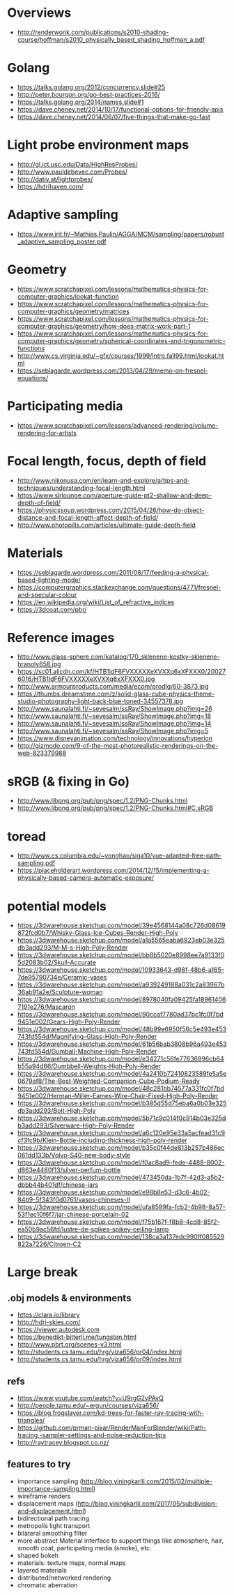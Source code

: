 # Overviews

- http://renderwonk.com/publications/s2010-shading-course/hoffman/s2010_physically_based_shading_hoffman_a.pdf

# Golang

- https://talks.golang.org/2012/concurrency.slide#25
- http://peter.bourgon.org/go-best-practices-2016/
- https://talks.golang.org/2014/names.slide#1
- https://dave.cheney.net/2014/10/17/functional-options-for-friendly-apis
- https://dave.cheney.net/2014/06/07/five-things-that-make-go-fast

# Light probe environment maps

- http://gl.ict.usc.edu/Data/HighResProbes/
- http://www.pauldebevec.com/Probes/
- http://dativ.at/lightprobes/
- https://hdrihaven.com/

# Adaptive sampling

- https://www.irit.fr/~Mathias.Paulin/AGGA/MCM/sampling/papers/robust_adaptive_sampling_poster.pdf

# Geometry

- https://www.scratchapixel.com/lessons/mathematics-physics-for-computer-graphics/lookat-function
- https://www.scratchapixel.com/lessons/mathematics-physics-for-computer-graphics/geometry/matrices
- https://www.scratchapixel.com/lessons/mathematics-physics-for-computer-graphics/geometry/how-does-matrix-work-part-1
- https://www.scratchapixel.com/lessons/mathematics-physics-for-computer-graphics/geometry/spherical-coordinates-and-trigonometric-functions
- http://www.cs.virginia.edu/~gfx/courses/1999/intro.fall99.html/lookat.html
- https://seblagarde.wordpress.com/2013/04/29/memo-on-fresnel-equations/

# Participating media

- https://www.scratchapixel.com/lessons/advanced-rendering/volume-rendering-for-artists

# Focal length, focus, depth of field

- http://www.nikonusa.com/en/learn-and-explore/a/tips-and-techniques/understanding-focal-length.html
- https://www.slrlounge.com/aperture-guide-pt2-shallow-and-deep-depth-of-field/
- https://physicssoup.wordpress.com/2015/04/26/how-do-object-distance-and-focal-length-affect-depth-of-field/
- http://www.photopills.com/articles/ultimate-guide-depth-field

# Materials

- https://seblagarde.wordpress.com/2011/08/17/feeding-a-physical-based-lighting-mode/
- https://computergraphics.stackexchange.com/questions/4771/fresnel-and-specular-colour
- https://en.wikipedia.org/wiki/List_of_refractive_indices
- https://3dcoat.com/pbr/

# Reference images

- http://www.glass-sphere.com/katalog/170_sklenene-kostky-sklenene-hranoly658.jpg
- https://sc01.alicdn.com/kf/HTB1idF6FVXXXXXeXVXXq6xXFXXX0/200276016/HTB1idF6FVXXXXXeXVXXq6xXFXXX0.jpg
- http://www.armourproducts.com/media/ecom/prodlg/60-3873.jpg
- https://thumbs.dreamstime.com/z/solid-glass-cube-physics-theme-studio-photography-light-back-blue-toned-34557378.jpg
- http://www.saunalahti.fi/~sevesalm/ssRay/ShowImage.php?img=26
- http://www.saunalahti.fi/~sevesalm/ssRay/ShowImage.php?img=18
- http://www.saunalahti.fi/~sevesalm/ssRay/ShowImage.php?img=14
- http://www.saunalahti.fi/~sevesalm/ssRay/ShowImage.php?img=5
- https://www.disneyanimation.com/technology/innovations/hyperion
- http://gizmodo.com/9-of-the-most-photorealistic-renderings-on-the-web-823379988

# sRGB (& fixing in Go)

- http://www.libpng.org/pub/png/spec/1.2/PNG-Chunks.html
- http://www.libpng.org/pub/png/spec/1.2/PNG-Chunks.html#C.sRGB

# toread

- http://www.cs.columbia.edu/~yonghao/siga10/yue-adapted-free-path-sampling.pdf
- https://placeholderart.wordpress.com/2014/12/15/implementing-a-physically-based-camera-automatic-exposure/

# potential models

- https://3dwarehouse.sketchup.com/model/39e4568144a08c726d08619872fcd0b7/Whisky-Glass-Ice-Cubes-Render-High-Poly
- https://3dwarehouse.sketchup.com/model/a1a5565eaba6923eb03e325db3add293/M-M-s-High-Poly-Render
- https://3dwarehouse.sketchup.com/model/bb8b5020e8998ee7a9133f05d2083b02/Skull-Accurate
- https://3dwarehouse.sketchup.com/model/10933643-d98f-48b6-a165-7de95790734e/Ceramic-vases
- https://3dwarehouse.sketchup.com/model/a939249188a031c2a83967b36ab91a2e/Sculpture-woman
- https://3dwarehouse.sketchup.com/model/8978040fa09425fa189614067191e276/Mascaron
- https://3dwarehouse.sketchup.com/model/90ccaf7780ad37bc1fc0f7bd9451e002/Gears-High-Poly-Render
- https://3dwarehouse.sketchup.com/model/48b99e6950f56c5e493e453743fd554d/Magnifying-Glass-High-Poly-Render
- https://3dwarehouse.sketchup.com/model/61b56bab3808b96a493e453743fd554d/Gumball-Machine-High-Poly-Render
- https://3dwarehouse.sketchup.com/model/e34271c56fe77636996cb64b55a94d66/Dumbbell-Weights-High-Poly-Render
- https://3dwarehouse.sketchup.com/model/4a2410b72410823589fe5a5e0679af8/The-Best-Weighted-Companion-Cube-Podium-Ready
- https://3dwarehouse.sketchup.com/model/48c281bb74577a331fc0f7bd9451e002/Herman-Miller-Eames-Wire-Chair-Fixed-High-Poly-Render
- https://3dwarehouse.sketchup.com/model/b385d55d75eba6a0b03e325db3add293/Bolt-High-Poly
- https://3dwarehouse.sketchup.com/model/5b71c9c014f0c914b03e325db3add293/Silverware-High-Poly-Render
- https://3dwarehouse.sketchup.com/model/a6c120e95e33a5acfead31c9cf3fc9b/Klein-Bottle-including-thickness-high-poly-render
- https://3dwarehouse.sketchup.com/model/b35c0f44de813b257b486ec061dd133b/Volvo-S40-new-body-style
- https://3dwarehouse.sketchup.com/model/f0ac8ad9-fede-4488-8002-d863e4480f13/silver-perfum-bottle
- https://3dwarehouse.sketchup.com/model/473450da-1b7f-42d3-a5b2-dbbb44b401df/chinese-jars
- https://3dwarehouse.sketchup.com/model/e98b8e53-d3c6-4b02-84b9-5f343f0d0761/vasos-chineses-II
- https://3dwarehouse.sketchup.com/model/ufa8589fa-fcb2-4b98-8a57-53f1ec10f6f7/jar-chinese-porcelain-02
- https://3dwarehouse.sketchup.com/model/f75b167f-f8b8-4cd8-85f2-ea50b9ac56fd/lustre-de-spikes-spikey-ceiling-lamp
- https://3dwarehouse.sketchup.com/model/138ca3a137edc990ff085529822a7226/Citroen-C2

# Large break

## .obj models & environments

- https://clara.io/library
- http://hdri-skies.com/
- https://viewer.autodesk.com
- https://benedikt-bitterli.me/tungsten.html
- http://www.pbrt.org/scenes-v3.html
- http://students.cs.tamu.edu/hrg/viza656/pr04/index.html
- http://students.cs.tamu.edu/hrg/viza656/pr09/index.html

## refs

- https://www.youtube.com/watch?v=U9rgG2vPAvQ
- http://people.tamu.edu/~ergun/courses/viza656/
- https://blog.frogslayer.com/kd-trees-for-faster-ray-tracing-with-triangles/
- https://github.com/prman-pixar/RenderManForBlender/wiki/Path-tracing,-sampler-settings-and-noise-reduction-tips
- http://raytracey.blogspot.co.nz/

## features to try

- importance sampling (http://blog.yiningkarlli.com/2015/02/multiple-importance-sampling.html)
- wireframe renders
- displacement maps (http://blog.yiningkarlli.com/2017/05/subdivision-and-displacement.html)
- bidirectional path tracing
- metropolis light transport
- bilateral smoothing filter
- more abstract Material interface to support things like atmosphere, hair, smooth coat, participating media (smoke), etc.
- shaped bokeh
- materials: texture maps, normal maps
- layered materials
- distributed/networked rendering
- chromatic aberration
